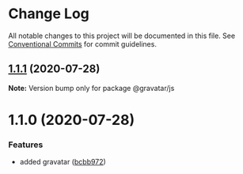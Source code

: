 # Change Log

All notable changes to this project will be documented in this file.
See [Conventional Commits](https://conventionalcommits.org) for commit guidelines.

## [1.1.1](https://github.com/vazra/gravatar/compare/v1.1.0...v1.1.1) (2020-07-28)

**Note:** Version bump only for package @gravatar/js





# 1.1.0 (2020-07-28)


### Features

* added gravatar ([bcbb972](https://github.com/vazra/gravatar/commit/bcbb9727645eb96f630fb6bbaa53709420617f49))
